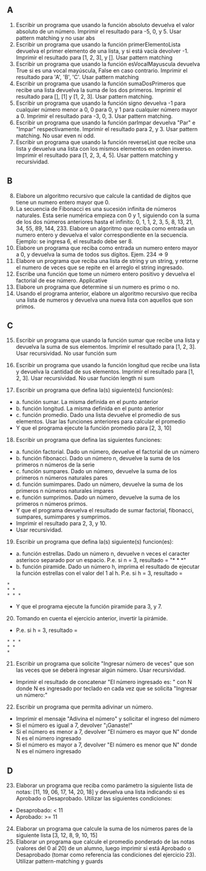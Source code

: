 ## A
1. Escribir un programa que usando la función absoluto devuelva el valor absoluto de un número. Imprimir el resultado para -5, 0, y 5. Usar pattern matching y no usar abs
2. Escribir un programa que usando la función primerElementoLista devuelva el primer elemento de una lista, y si está vacía devolver -1. Imprimir el resultado para [1, 2, 3], y []. Usar pattern matching
3. Escribir un programa que usando la función esVocalMayuscula devuelva True si es una vocal mayúscula, False en caso contrario. Imprimir el resultado para 'A', 'B', 'C'. Usar pattern matching
4. Escribir un programa que usando la función sumaDosPrimeros que recibe una lista devuelva la suma de los dos primeros. Imprimir el resultado para [], [1] y [1, 2, 3]. Usar pattern matching.
5. Escribir un programa que usando la función signo devuelva -1 para cualquier número menor a 0, 0 para 0, y 1 para cualquier número mayor a 0. Imprimir el resultado para -3, 0, 3. Usar pattern matching.
6. Escribir un programa que usando la función parImpar devuelva "Par" e "Impar" respectivamente. Imprimir el resultado para 2, y 3. Usar pattern matching. No usar even ni odd.
7. Escribir un programa que usando la función reverseList que recibe una lista y devuelva una lista con los mismos elementos en orden inverso. Imprimir el resultado para [1, 2, 3, 4, 5]. Usar pattern matching y recursividad.

## B
8. Elabore un algoritmo recursivo que calcule la cantidad de dígitos que tiene un numero entero mayor que 0.
9. La secuencia de Fibonacci es una sucesión infinita de números naturales. Esta serie numérica empieza con 0 y 1, siguiendo con la suma de los dos números anteriores hasta el infinito: 0, 1, 1, 2, 3, 5, 8, 13, 21, 34, 55, 89, 144, 233. Elabore un algoritmo que reciba como entrada un numero entero y devuelva el valor correspondiente en la secuencia. Ejemplo: se ingresa 6, el resultado debe ser 8.
10. Elabore un programa que reciba como entrada un numero entero mayor a 0, y devuelva la suma de todos sus dígitos. Ejem. 234 => 9
11. Elabore un programa que reciba una lista de string y un string, y retorne el numero de veces que se repite en el arreglo el string ingresado.
12. Escribe una función que tome un número entero positivo y devuelva el factorial de ese número. Applicative
13. Elabore un programa que determine si un numero es primo o no.
14. Usando el programa anterior, elabore un algoritmo recursivo que reciba una lista de numeros y devuelva una nueva lista con aquellos que son primos.

## C
15. Escribir un programa que usando la función sumar que recibe una lista y devuelva la suma de sus elementos. Imprimir el resultado para [1, 2, 3]. Usar recursividad. No usar función sum

16. Escribir un programa que usando la función longitud que recibe una lista y devuelva la cantidad de sus elementos. Imprimir el resultado para [1, 2, 3]. Usar recursividad. No usar función length ni sum

17. Escribir un programa que defina la(s) siguiente(s) funcion(es):
- a. función sumar. La misma definida en el punto anterior
- b. función longitud. La misma definida en el punto anterior
- c. función promedio. Dado una lista devuelve el promedio de sus elementos. Usar las funciones anteriores para calcular el promedio
- Y que el programa ejecute la función promedio para [2, 3, 10]

18. Escribir un programa que defina las siguientes funciones:
- a. función factorial. Dado un número, devuelve el factorial de un número
- b. función fibonacci. Dado un número n, devuelve la suma de los primeros n números de la serie
- c. función sumpares. Dado un número, devuelve la suma de los primeros n números naturales pares
- d. función sumimpares. Dado un número, devuelve la suma de los primeros n números naturales impares
- e. función sumprimos. Dado un número, devuelve la suma de los primeros n números primos.
- Y que el programa devuelva el resultado de sumar factorial, fibonacci, sumpares, sumimpares y sumprimos. 
- Imprimir el resultado para 2, 3, y 10.
- Usar recursividad.

19. Escribir un programa que defina la(s) siguiente(s) funcion(es):
- a. función estrellas. Dado un número n, devuelve n veces el caracter asterisco separado por un espacio. P.e. si n = 3, resultado = "* * *"
- b. función piramide. Dado un número h, imprima el resultado de ejecutar la función estrellas con el valor del 1 al h. P.e. si h = 3, resultado = 
````
*
* *
* * *
````
- Y que el programa ejecute la función piramide para 3, y 7.

20. Tomando en cuenta el ejercicio anterior, invertir la pirámide.
- P.e. si h = 3, resultado = 
````
* * *
* *
*
````

21. Escribir un programa que solicite "Ingresar número de veces" que son las veces que se deberá ingresar algún número. Usar recursividad. 
- Imprimir el resultado de concatenar "El número ingresado es: " con N donde N es ingresado por teclado en cada vez que se solicita "Ingresar un número:"

22. Escribir un programa que permita adivinar un número.
- Imprimir el mensaje "Adivina el número" y solicitar el ingreso del número
- Si el número es igual a 7, devolver "¡Ganaste!"
- Si el número es menor a 7, devolver "El número es mayor que N" donde N es el número ingresado
- Si el número es mayor a 7, devolver "El número es menor que N" donde N es el número ingresado


## D
23. Elaborar un programa que reciba como parámetro la siguiente lista de notas: [11, 19, 06, 17, 14, 20, 18] y devuelva una lista indicando si es Aprobado o Desaprobado. Utilizar las siguientes condiciones:
- Desaprobado: < 11  
- Aprobado: >= 11
24. Elaborar un programa que calcule la suma de los números pares de la siguiente lista [3, 12, 8, 9, 10, 15]
25. Elaborar un programa que calcule el promedio ponderado de las notas (valores del 0 al 20) de un alumno, luego imprimir si está Aprobado o Desaprobado (tomar como referencia las condiciones del ejercicio 23). Utilizar pattern-matching y guards